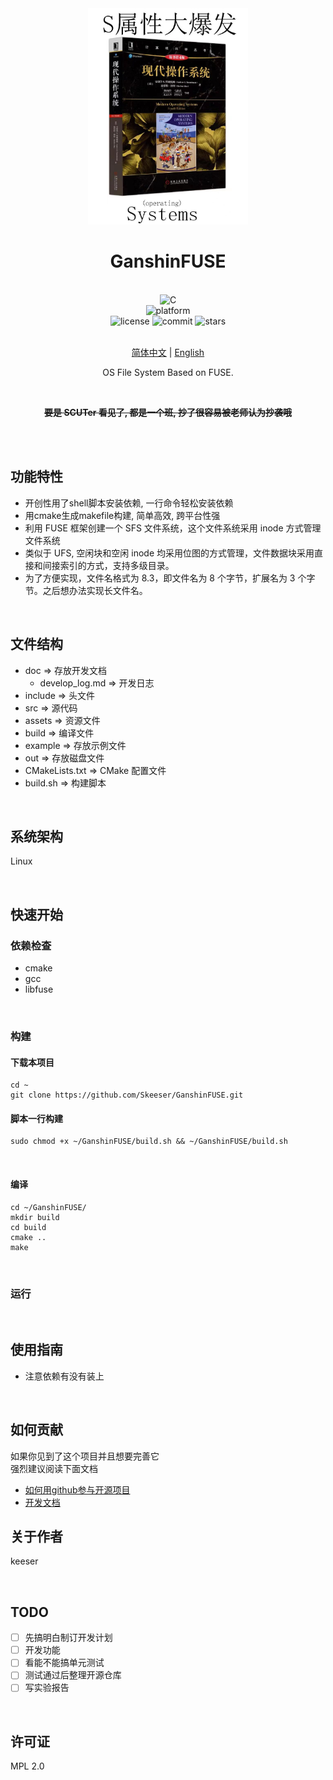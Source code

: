 <div align="center">

<img alt="LOGO" src="assets/sys.jpg" width="256" height="346" />

# GanshinFUSE

<br>

<div>
    <img alt="C" src="https://img.shields.io/badge/C-gcc-%2300599C">
</div>
<div>
    <img alt="platform" src="https://img.shields.io/badge/platform-Windows%20-blueviolet">
</div>
<div>
    <img alt="license" src="https://img.shields.io/github/license/Skeeser/GanshinFUSE">
    <img alt="commit" src="https://img.shields.io/github/commit-activity/m/Skeeser/GanshinFUSE?color=%23ff69b4">
    <img alt="stars" src="https://img.shields.io/github/stars/Skeeser/GanshinFUSE?style=social">
</div>
<br>

[简体中文](README_ZH.md) | [English](README_EN.md)

OS File System Based on FUSE.

<br>

~~**要是 SCUTer 看见了, 都是一个班, 抄了很容易被老师认为抄袭哦**~~

<br>

</div>

<br>

## 功能特性
- 开创性用了shell脚本安装依赖, 一行命令轻松安装依赖
- 用cmake生成makefile构建, 简单高效, 跨平台性强
- 利用 FUSE 框架创建一个 SFS 文件系统，这个文件系统采用 inode 方式管理文件系统
- 类似于 UFS, 空闲块和空闲 inode 均采用位图的方式管理，文件数据块采用直接和间接索引的方式，支持多级目录。
- 为了方便实现，文件名格式为 8.3，即文件名为 8 个字节，扩展名为 3 个字节。之后想办法实现长文件名。

<br>

## 文件结构

- doc => 存放开发文档
  - develop_log.md => 开发日志
- include => 头文件
- src => 源代码
- assets => 资源文件
- build => 编译文件
- example => 存放示例文件
- out => 存放磁盘文件
- CMakeLists.txt => CMake 配置文件
- build.sh => 构建脚本

<br>

## 系统架构

Linux

<br>

## 快速开始

### 依赖检查
- cmake
- gcc
- libfuse

<br>

### 构建
#### 下载本项目
```shell
cd ~
git clone https://github.com/Skeeser/GanshinFUSE.git
```

#### 脚本一行构建
```shell
sudo chmod +x ~/GanshinFUSE/build.sh && ~/GanshinFUSE/build.sh
```

<br>

#### 编译

```shell
cd ~/GanshinFUSE/
mkdir build
cd build
cmake ..
make
```

<br>

### 运行


<br>

## 使用指南
- 注意依赖有没有装上

<br>

## 如何贡献
如果你见到了这个项目并且想要完善它  
强烈建议阅读下面文档  
- [如何用github参与开源项目](doc/github参与开源项目流程.md)
- [开发文档](doc/develop_log.md)

## 关于作者

keeser

<br>

## TODO

- [ ] 先搞明白制订开发计划
- [ ] 开发功能
- [ ] 看能不能搞单元测试
- [ ] 测试通过后整理开源仓库
- [ ] 写实验报告

<br>

## 许可证

MPL 2.0

